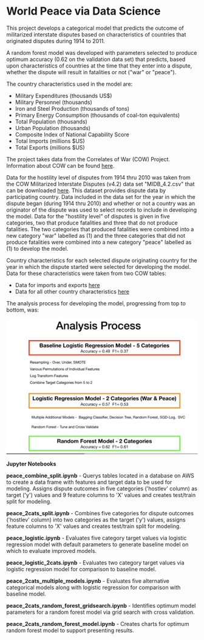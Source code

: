 # World Peace via Data Science

This project develops a categorical model that predicts the outcome of militarized interstate disputes based on characteristics of countries that originated disputes during 1914 to 2011.

A random forest model was developed with parameters selected to produce optimum accuracy (0.62 on the validation data set) that predicts, based upon characteristics of countries at the time that they enter into a dispute, whether the dispute will result in fatalities or not ("war" or "peace").

The country characteristics used in the model are:
* Military Expenditures (thousands US$)
* Military Personnel (thousands)
* Iron and Steel Production (thousands of tons)
* Primary Energy Consumption (thousands of coal-ton equivalents)
* Total Population (thousands)
* Urban Population (thousands)
* Composite Index of National Capability Score
* Total Imports (millions $US)
* Total Exports (millions $US)

The project takes data from the Correlates of War (COW) Project.  Information about COW can be found [here](http://www.correlatesofwar.org/).  

Data for the hostility level of disputes from 1914 thru 2010 was taken from the COW Militarized Interstate Disputes (v4.2) data set "MIDB_4.2.csv" that can be downloaded [here](http://www.correlatesofwar.org/data-sets/MIDs/militarized-interstate-disputes-4-2/at_download/file).  This dataset provides dispute data by participating country.  Data included in the data set for the year in which the dispute began (during 1914 thru 2010) and whether or not a country was an originator of the dispute was used to select records to include in developing the model.  Data for the "hostility level" of disputes is given in five categories, two that produce fatalities and three that do not produce fatalities.  The two categories that produced fatalities were combined into a new category "war" labelled as (1) and the three categories that did not produce fatalities were combined into a new category "peace" labelled as (1) to develop the model.

Country characteristics for each selected dispute originating country for the year in which the dispute started were selected for developing the model.  Data for these characteristics were taken from two COW tables:
* Data for imports and exports [here](http://www.correlatesofwar.org/data-sets/bilateral-trade/cow_trade_4.0/at_download/file)
* Data for all other country characteristics [here](http://www.correlatesofwar.org/data-sets/national-material-capabilities/nmc-v5-1/at_download/file)

The analysis process for developing the model, progressing from top to bottom, was:

![image](Images/Analysis_Process.png)

**Jupyter Notebooks**  

**peace_combine_split.ipynb** - Querys tables located in a database on AWS to create a data frame with features and target data to be used for modeling.  Assigns dispute outcomes in five categories ('hostlev' column) as target ('y') values and 9 feature columns to 'X' values and creates test/train split for modeling.

 **peace_2cats_split.ipynb** - Combines five categories for dispute outcomes ('hostlev' column) into two categories as the target ('y') values, assigns feature columns to 'X' values and creates test/train split for modeling.

 **peace_logistic.ipynb** - Evaluates five category target values via logistic regression model with default parameters to generate baseline model on which to evaluate improved models.

 **peace_logistic_2cats.ipynb** - Evaluates two category target values via logistic regression model for comparison to baseline model.

 **peace_2cats_multiple_models.ipynb** - Evaluates five alternative categorical models along with logistic regression for comparison with baseline model.

 **peace_2cats_random_forest_gridsearch.ipynb** - Identifies optimum model parameters for a random forest model via grid search with cross validation.

 **peace_2cats_random_forest_model.ipynb** - Creates charts for optimum random forest model to support presenting results.
